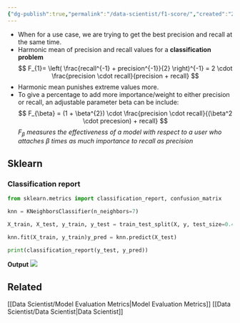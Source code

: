 ```yaml
---
{"dg-publish":true,"permalink":"/data-scientist/f1-score/","created":"2023-11-17T04:51:30.391-05:00","updated":"2024-03-02T09:32:43.630-05:00"}
---
```



- When for a use case, we are trying to get the best precision and recall at the same time.
- Harmonic mean of precision and recall values for a **classification problem**
$$
F_{1}= \left( \frac{recall^{-1} + precision^{-1}}{2} \right)^{-1} = 2 \cdot \frac{precision \cdot recall}{precision + recall}
$$
- Harmonic mean punishes extreme values more.
- To give a percentage to add more importance/weight to either precision or recall, an adjustable parameter beta can be include:
$$
F_{\beta} = (1 + \beta^{2}) \cdot \frac{precision \cdot recall}{(\beta^2 \cdot precesion) + recall}
$$
*$F_{\beta}$ measures the effectiveness of a model with respect to a user who attaches $\beta$ times as much importance to recall as precision*

## Sklearn
### Classification report
```python
from sklearn.metrics import classification_report, confusion_matrix

knn = KNeighborsClassifier(n_neighbors=7)

X_train, X_test, y_train, y_test = train_test_split(X, y, test_size=0.4, random_state=42)

knn.fit(X_train, y_train)y_pred = knn.predict(X_test)

print(classification_report(y_test, y_pred))
```

**Output**
![](https://i.imgur.com/84NYhkQ.png)


## Related
[[Data Scientist/Model Evaluation Metrics\|Model Evaluation Metrics]]
[[Data Scientist/Data Scientist\|Data Scientist]]